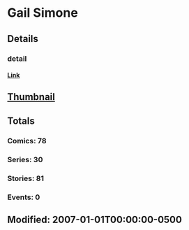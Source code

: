 # Gail  Simone 
## Details
### detail
#### [Link](http://marvel.com/comics/creators/519/gail_simone?utm_campaign=apiRef&utm_source=225578a89fc76f3d20fbffda5d17a88d)
## [Thumbnail](http://i.annihil.us/u/prod/marvel/i/mg/b/40/image_not_available.jpg)
## Totals
### Comics: 78
### Series: 30
### Stories: 81
### Events: 0
## Modified: 2007-01-01T00:00:00-0500